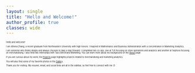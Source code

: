 ```yaml
---
layout: single
title: "Hello and Welcome!"
author_profile: true
classes: wide
---
```


<span style="font-size:0.4em;">

Hello and welcome!

I am Athena Zhang, a recent graduate from Northeastern University with high honors. I majored in Mathematics and Business Administration with a concentration in Marketing Analytics.

I am someone who thinks deeply and always chooses to take a step forward. I completed two co-ops, one at TJX focusing on store operations and analytics and another at Sephora focusing on merchandising. 
I also held two internships with Taco Bell Brand Marketing. You can learn more about my background on the [About](./about) page.

If you are curious about my work, the [Projects](./projects) page highlights projects related to merchandising and marketing analytics. 

You will also find some of my favorite photos in the [Gallery](./gallery).

Thank you for visiting. My resume, email, and social links are all in the sidebar, so feel free to connect with me :D
